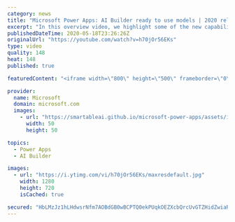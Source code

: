```yaml
---
category: news
title: "Microsoft Power Apps: AI Builder ready to use models | 2020 release wave 1 overview"
excerpt: "In this overview video, we highlight some of the new capabilities included in the latest update to Microsoft Power Apps, AI Builder ready to use models.     Here are the capabilities covered:   • Entity extraction helps you by identifying and extracting people, dates, places, locations, etc. from text"
publishedDateTime: 2020-05-18T23:26:26Z
originalUrl: "https://youtube.com/watch?v=h70jOr56EKs"
type: video
quality: 148
heat: 148
published: true

featuredContent: "<iframe width=\"800\" height=\"500\" frameborder=\"0\" src=\"https://www.youtube.com/embed/h70jOr56EKs\" allow=\"accelerometer; autoplay; encrypted-media; gyroscope; picture-in-picture\" allowfullscreen></iframe>"

provider:
  name: Microsoft
  domain: microsoft.com
  images:
    - url: "https://smartableai.github.io/microsoft-power-apps/assets/images/organizations/microsoft.com-50x50.jpg"
      width: 50
      height: 50

topics:
  - Power Apps
  - AI Builder

images:
  - url: "https://i.ytimg.com/vi/h70jOr56EKs/maxresdefault.jpg"
    width: 1280
    height: 720
    isCached: true

secured: "HbLMzJz1hLHdwsrNfm7AOBdGB0wBCPTQ0ekPUqkOEZXcbQrcUvGTZHidZwiaRDyYd6Gakq4hDCgJBTvw3mK1q3wI6TnL4iKunxX7j08MNZ1ibbhH8nrTj5qxwb1i/DCByXhfPvRpHqHLWRykxp+tzYXNNvWn1OaLpNArxnvc5+Xd/Us67tY51E3BwJ1OE+PEfkHe9GtbGeTPklhRlAoPm4c2nT69rjbojBkjQZd5caRlICvr8ZLhZA2iI/4lm6Nxt4rLmTsC0KOg9jVdFGV49GGXhg+OqjcCH4X36sdH0tgLLcBf4gycrXMnSsVF+tje1C+C+4ZegyoCxlau3327njrI6kdK+4hee3/fT5sEB7sh6zdZKETlS/4L/ucrf0ONiMD52xRIzJoW8jCB6/H4Fv9I5ZPdsGVBMSplaxtLNlboSvkV5sbXvzWQNLU6jnfA;5eaVbhXzDSkZ7zmLG4lRNw=="
---
```


